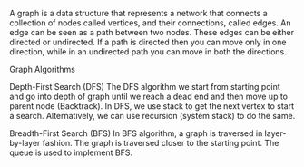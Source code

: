 A graph is a data structure that represents a network that connects a collection of nodes called vertices, and their connections, called edges. An edge can be seen as a path between two nodes. These edges can be either directed or undirected. If a path is directed then you can move only in one direction, while in an undirected path you can move in both the directions.

Graph Algorithms

Depth-First Search (DFS)
The DFS algorithm we start from starting point and go into depth of graph until we reach a dead end and then move up to parent node (Backtrack). In DFS, we use stack to get the next vertex to start a search. Alternatively, we can use recursion (system stack) to do the same.

Breadth-First Search (BFS)
In BFS algorithm, a graph is traversed in layer-by-layer fashion. The graph is traversed closer to the starting point. The queue is used to implement BFS.
